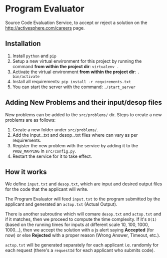 **Program Evaluator**
==================

Source Code Evaluation Service, to accept or reject a solution on the http://activesphere.com/careers page.

Installation
--------------
1. Install `python` and `pip`
2. Setup a new virtual environment for this project by running the command **from within the project
   dir**: `virtualenv .` 
3. Activate the virtual environment **from within the project dir**: `. bin/activate`
3. Install all requirements: `pip install -r requirements.txt`
4. You can start the server with the command: `./start_server`


Adding New Problems and their input/desop files
-----------------------------------------------

New problems can be added to the `src/problems/` dir. Steps to create a new problems are as
follows:

1. Create a new folder under `src/problems/`.
2. Add the input_<scale>.txt and desop_<scale>.txt files where <scale> can vary as per
   requirements.
3. Register the new problem with the service by adding it to the `PROB_MAPPING` in `src/config.py`.
4. Restart the service for it to take effect.

How it works
-------------

We define `input.txt` and `desop.txt`, which are input and desired output files for the code that
the applicant will write.

The Program Evaluator will feed `input.txt` to the program submitted by the applicant and generated
an `actop.txt` (Actual Output).

There is another subroutine which will comare `desop.txt` and `actop.txt` and if it matches, then we
proceed to compute the time complexity. If it's `O(1)` (based on the running times for inputs at
different scale 10, 100, 1000, 1000...), then we accept the solution with a js alert saying
**Accepted** (for now) or else **Rejected** with a proper reason (Wrong Answer, Timeout, etc.).

`actop.txt` will be generated separately for each applicant i.e. randomly for each request (there's
a `requestId` for each applicant who submits code).

